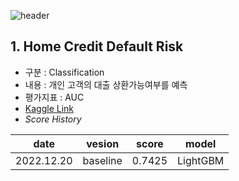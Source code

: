 ![header](https://capsule-render.vercel.app/api?type=waving&&color=auto&height=200&section=header&text=Kaggle👀&fontSize=65)

## 1. Home Credit Default Risk

- 구분 : Classification
- 내용 : 개인 고객의 대출 상환가능여부를 예측
- 평가지표 : AUC
- [Kaggle Link](https://www.kaggle.com/competitions/home-credit-default-risk)
- _Score History_

|    date    |  vesion  | score  |  model   |
| :--------: | :------: | :----: | :------: |
| 2022.12.20 | baseline | 0.7425 | LightGBM |
